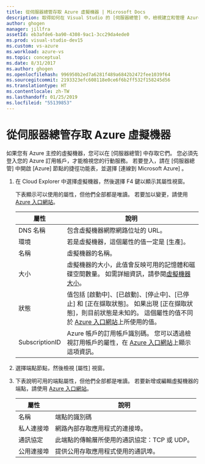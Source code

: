 ```yaml
---
title: 從伺服器總管存取 Azure 虛擬機器 | Microsoft Docs
description: 取得如何在 Visual Studio 的 [伺服器總管] 中，檢視建立和管理 Azure 虛擬機器 (VM) 的概觀。
author: ghogen
manager: jillfra
assetId: eb3afde6-ba90-4308-9ac1-3cc29da4ede0
ms.prod: visual-studio-dev15
ms.custom: vs-azure
ms.workload: azure-vs
ms.topic: conceptual
ms.date: 8/31/2017
ms.author: ghogen
ms.openlocfilehash: 996950b2ed7a6281f489a6842b2472fee1039f64
ms.sourcegitcommit: 2193323efc608118e0ce6f6b2ff532f158245d56
ms.translationtype: HT
ms.contentlocale: zh-TW
ms.lasthandoff: 01/25/2019
ms.locfileid: "55139853"
---
```

# <a name="accessing-azure-virtual-machines-from-server-explorer"></a>從伺服器總管存取 Azure 虛擬機器

如果您有 Azure 主控的虛擬機器，您可以在 [伺服器總管] 中存取它們。 您必須先登入您的 Azure 訂用帳戶，才能檢視您的行動服務。 若要登入，請在 [伺服器總管] 中開啟 [Azure] 節點的捷徑功能表，並選擇 [連線到 Microsoft Azure] 。

1. 在 Cloud Explorer 中選擇虛擬機器，然後選擇 F4 鍵以顯示其屬性視窗。

    下表顯示可以使用的屬性，但他們全部都是唯讀。 若要加以變更，請使用 [Azure 入口網站](http://go.microsoft.com/fwlink/p/?LinkID=525040)。

   | 屬性 | 說明 |
   | --- | --- |
   | DNS 名稱 |包含虛擬機器網際網路位址的 URL。 |
   | 環境 |若是虛擬機器，這個屬性的值一定是 [生產]。 |
   | 名稱 |虛擬機器的名稱。 |
   | 大小 |虛擬機器的大小，此值會反映可用的記憶體和磁碟空間數量。 如需詳細資訊，請參閱[虛擬機器大小](https://docs.microsoft.com/azure/cloud-services/cloud-services-sizes-specs)。 |
   | 狀態 |值包括 [啟動中]、[已啟動]、[停止中]、[已停止] 和 [正在擷取狀態]。 如果出現 [正在擷取狀態]，則目前狀態是未知的。 這個屬性的值不同於 [Azure 入口網站](http://go.microsoft.com/fwlink/p/?LinkID=525040)上所使用的值。 |
   | SubscriptionID |Azure 帳戶的訂用帳戶識別碼。 您可以透過檢視訂用帳戶的屬性，在 [Azure 入口網站](http://go.microsoft.com/fwlink/p/?LinkID=525040)上顯示這項資訊。 |
2. 選擇端點節點，然後檢視 [屬性]  視窗。
3. 下表說明可用的端點屬性，但他們全部都是唯讀。 若要新增或編輯虛擬機器的端點，請使用 [Azure 入口網站](http://go.microsoft.com/fwlink/p/?LinkID=525040)。

   | 屬性 | 說明 |
   | --- | --- |
   | 名稱 |端點的識別碼 |
   | 私人連接埠 |網路內部存取應用程式的連接埠。 |
   | 通訊協定 |此端點的傳輸層所使用的通訊協定：TCP 或 UDP。 |
   | 公用連接埠 |提供公用存取應用程式使用的通訊埠。 |
